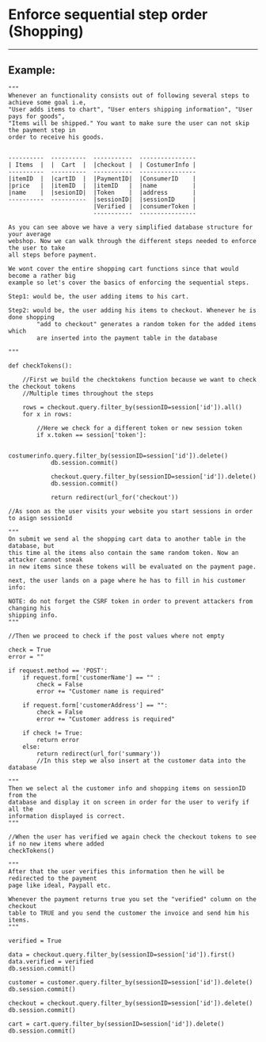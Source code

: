 # Enforce sequential step order (Shopping)
-------

## Example:


    """
    Whenever an functionality consists out of following several steps to achieve some goal i.e,
    "User adds items to chart", "User enters shipping information", "User pays for goods",
    "Items will be shipped." You want to make sure the user can not skip the payment step in
    order to receive his goods.


    ----------	----------  -----------  ----------------
    | Items  |	|  Cart	 |	|checkout |	 | CostumerInfo	|
    ----------	----------  -----------	 ----------------
    |itemID  |	|cartID  |	|PaymentID|  |ConsumerID    |
    |price	 |	|itemID  |	|itemID   |	 |name          |
    |name  	 |	|sesionID|	|Token    |	 |address	    |
    ----------	----------  |sessionID|  |sessionID   	|
                            |Verified |  |consumerToken |
                            -----------	 ----------------		

    As you can see above we have a very simplified database structure for your average
    webshop. Now we can walk through the different steps needed to enforce the user to take
    all steps before payment.

    We wont cover the entire shopping cart functions since that would become a rather big
    example so let's cover the basics of enforcing the sequential steps.

    Step1: would be, the user adding items to his cart.

    Step2: would be, the user adding his items to checkout. Whenever he is done shopping
            "add to checkout" generates a random token for the added items which
            are inserted into the payment table in the database

    """

    def checkTokens():

        //First we build the checktokens function because we want to check the checkout tokens
        //Multiple times throughout the steps
    
        rows = checkout.query.filter_by(sessionID=session['id']).all()
        for x in rows:

            //Here we check for a different token or new session token
            if x.token == session['token']:

                costumerinfo.query.filter_by(sessionID=session['id']).delete()
                db.session.commit()

                checkout.query.filter_by(sessionID=session['id']).delete()
                db.session.commit()

                return redirect(url_for('checkout'))

    //As soon as the user visits your website you start sessions in order to asign sessionId

    """
    On submit we send al the shopping cart data to another table in the database, but
    this time al the items also contain the same random token. Now an attacker cannot sneak
    in new items since these tokens will be evaluated on the payment page.

    next, the user lands on a page where he has to fill in his customer info:

    NOTE: do not forget the CSRF token in order to prevent attackers from changing his
    shipping info.
    """

    //Then we proceed to check if the post values where not empty
    	
    check = True
    error = ""

    if request.method == 'POST':
        if request.form['customerName'] == "" : 
            check = False
            error += "Customer name is required"

        if request.form['customerAddress'] == "":
            check = False
            error += "Customer address is required"

        if check != True:
            return error
        else:
            return redirect(url_for('summary'))
            //In this step we also insert at the customer data into the database

    """        
    Then we select al the customer info and shopping items on sessionID from the
    database and display it on screen in order for the user to verify if all the
    information displayed is correct.
    """

    //When the user has verified we again check the checkout tokens to see if no new items where added
    checkTokens()    

    """
    After that the user verifies this information then he will be redirected to the payment
    page like ideal, Paypall etc.

    Whenever the payment returns true you set the "verified" column on the checkout
    table to TRUE and you send the customer the invoice and send him his items.
    """

    verified = True

    data = checkout.query.filter_by(sessionID=session['id']).first()
    data.verified = verified
    db.session.commit()

    customer = customer.query.filter_by(sessionID=session['id']).delete()
    db.session.commit()

    checkout = checkout.query.filter_by(sessionID=session['id']).delete()
    db.session.commit()

    cart = cart.query.filter_by(sessionID=session['id']).delete()
    db.session.commit()

    